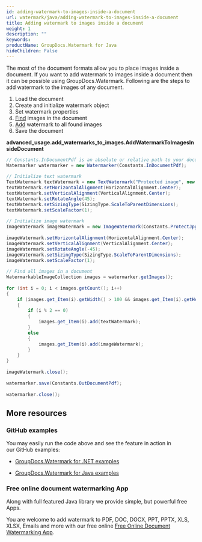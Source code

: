 ```yaml
---
id: adding-watermark-to-images-inside-a-document
url: watermark/java/adding-watermark-to-images-inside-a-document
title: Adding watermark to images inside a document
weight: 1
description: ""
keywords: 
productName: GroupDocs.Watermark for Java
hideChildren: False
---
```

The most of the document formats allow you to place images inside a document. If you want to add watermark to images inside a document then it can be possible using GroupDocs.Watermark. Following are the steps to add watermark to the images of any document.

1.  Load the document 
2.  Create and initialize watermark object 
3.  Set watermark properties 
4.  [Find](https://apireference.groupdocs.com/watermark/java/com.groupdocs.watermark/Watermarker#getImages()) images in the document
5.  [Add](https://apireference.groupdocs.com/watermark/java/com.groupdocs.watermark.contents/WatermarkableImage#add(com.groupdocs.watermark.Watermark)) watermark to all found images
6.  Save the document

**advanced\_usage.add\_watermarks\_to\_images.AddWatermarkToImagesInsideDocument**

```java
// Constants.InDocumentPdf is an absolute or relative path to your document. Ex: "C:\\Docs\\document.pdf"
Watermarker watermarker = new Watermarker(Constants.InDocumentPdf);                                      
                                                                                                         
// Initialize text watermark                                                                             
TextWatermark textWatermark = new TextWatermark("Protected image", new Font("Arial", 8));                
textWatermark.setHorizontalAlignment(HorizontalAlignment.Center);                                        
textWatermark.setVerticalAlignment(VerticalAlignment.Center);                                            
textWatermark.setRotateAngle(45);                                                                        
textWatermark.setSizingType(SizingType.ScaleToParentDimensions);                                         
textWatermark.setScaleFactor(1);                                                                         
                                                                                                         
// Initialize image watermark                                                                            
ImageWatermark imageWatermark = new ImageWatermark(Constants.ProtectJpg);                                
                                                                                                         
imageWatermark.setHorizontalAlignment(HorizontalAlignment.Center);                                       
imageWatermark.setVerticalAlignment(VerticalAlignment.Center);                                           
imageWatermark.setRotateAngle(-45);                                                                      
imageWatermark.setSizingType(SizingType.ScaleToParentDimensions);                                        
imageWatermark.setScaleFactor(1);                                                                        
                                                                                                         
// Find all images in a document                                                                         
WatermarkableImageCollection images = watermarker.getImages();                                           
                                                                                                         
for (int i = 0; i < images.getCount(); i++)                                                              
{                                                                                                        
    if (images.get_Item(i).getWidth() > 100 && images.get_Item(i).getHeight() > 100)                     
    {                                                                                                    
        if (i % 2 == 0)                                                                                  
        {                                                                                                
            images.get_Item(i).add(textWatermark);                                                       
        }                                                                                                
        else                                                                                             
        {                                                                                                
            images.get_Item(i).add(imageWatermark);                                                      
        }                                                                                                
    }                                                                                                    
}                                                                                                        
                                                                                                         
imageWatermark.close();                                                                                  
                                                                                                         
watermarker.save(Constants.OutDocumentPdf);                                                              
                                                                                                         
watermarker.close();                                                                                     
```

## More resources

### GitHub examples

You may easily run the code above and see the feature in action in our GitHub examples:

*   [GroupDocs.Watermark for .NET examples](https://github.com/groupdocs-watermark/GroupDocs.Watermark-for-.NET)
    
*   [GroupDocs.Watermark for Java examples](https://github.com/groupdocs-watermark/GroupDocs.Watermark-for-Java)
    

### Free online document watermarking App

Along with full featured Java library we provide simple, but powerful free Apps.

You are welcome to add watermark to PDF, DOC, DOCX, PPT, PPTX, XLS, XLSX, Emails and more with our free online [Free Online Document Watermarking App](https://products.groupdocs.app/watermark).
